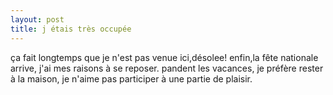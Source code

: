 ```yaml
---
layout: post
title: j étais très occupée
---
```


<p>ça fait longtemps que je n&#39;est pas venue ici,désolee! enfin,la fête nationale arrive, j&#39;ai mes raisons à se reposer. pandent les vacances, je préfère rester à la maison, je n&#39;aime pas participer à une partie de plaisir.</p>
